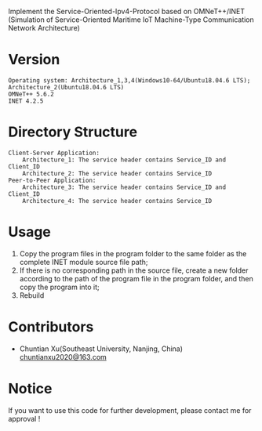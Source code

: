 Implement the Service-Oriented-Ipv4-Protocol based on OMNeT++/INET
(Simulation of Service-Oriented Maritime IoT Machine-Type Communication Network Architecture)
# Version
	Operating system: Architecture_1,3,4(Windows10-64/Ubuntu18.04.6 LTS); Architecture_2(Ubuntu18.04.6 LTS)
	OMNeT++ 5.6.2
	INET 4.2.5
# Directory Structure
	Client-Server Application:
		Architecture_1: The service header contains Service_ID and Client_ID
		Architecture_2: The service header contains Service_ID
	Peer-to-Peer Application:
		Architecture_3: The service header contains Service_ID and Client_ID
		Architecture_4: The service header contains Service_ID
# Usage
1. Copy the program files in the program folder to the same folder as the complete INET module source file path;
2. If there is no corresponding path in the source file, create a new folder according to the path of the program file in the program folder, and then copy the program into it;
3. Rebuild
# Contributors
* Chuntian Xu(Southeast University, Nanjing, China)
chuntianxu2020@163.com
# Notice
If you want to use this code for further development, please contact me for approval !
